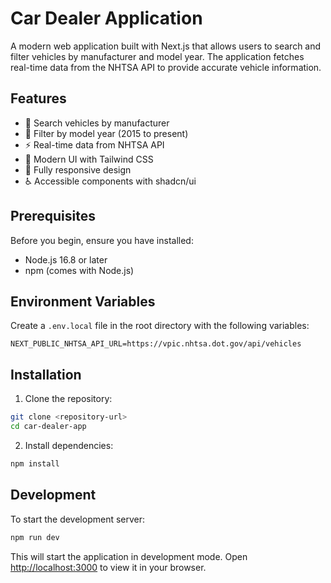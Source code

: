 # Car Dealer Application

A modern web application built with Next.js that allows users to search and filter vehicles by manufacturer and model year. The application fetches real-time data from the NHTSA API to provide accurate vehicle information.

## Features

- 🚗 Search vehicles by manufacturer
- 📅 Filter by model year (2015 to present)
- ⚡ Real-time data from NHTSA API
- 🎨 Modern UI with Tailwind CSS
- 📱 Fully responsive design
- ♿ Accessible components with shadcn/ui

## Prerequisites

Before you begin, ensure you have installed:
- Node.js 16.8 or later
- npm (comes with Node.js)

## Environment Variables

Create a `.env.local` file in the root directory with the following variables:

```env
NEXT_PUBLIC_NHTSA_API_URL=https://vpic.nhtsa.dot.gov/api/vehicles
```

## Installation

1. Clone the repository:
```bash
git clone <repository-url>
cd car-dealer-app
```

2. Install dependencies:
```bash
npm install
```

## Development

To start the development server:

```bash
npm run dev
```

This will start the application in development mode. Open [http://localhost:3000](http://localhost:3000) to view it in your browser.